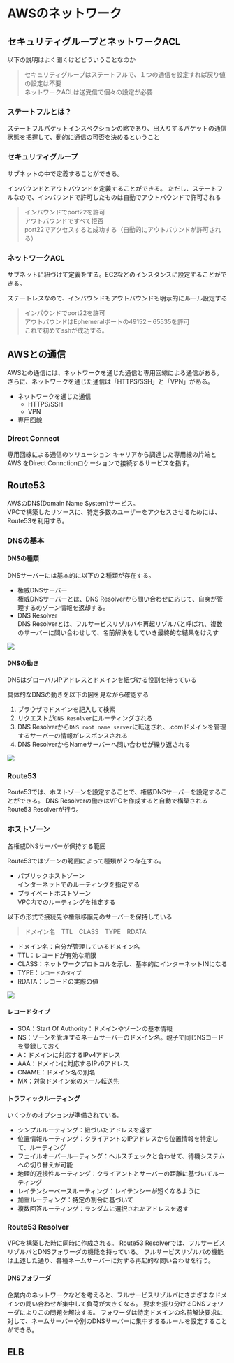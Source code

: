 # AWSのネットワーク

## セキュリティグループとネットワークACL
以下の説明はよく聞くけどどういうことなのか
>セキュリティグループはステートフルで、１つの通信を設定すれば戻り値の設定は不要  
>ネットワークACLは送受信で個々の設定が必要

### ステートフルとは？
ステートフルパケットインスペクションの略であり、出入りするパケットの通信状態を把握して、動的に通信の可否を決めるということ

### セキュリティグループ
サブネットの中で定義することができる。

インバウンドとアウトバウンドを定義することができる。
ただし、ステートフルなので、インバウンドで許可したものは自動でアウトバウンドで許可される
>インバウンドでport22を許可  
>アウトバウンドですべて拒否  
>port22でアクセスすると成功する（自動的にアウトバウンドが許可される）

### ネットワークACL
サブネットに紐づけて定義をする。EC2などのインスタンスに設定することができる。

ステートレスなので、インバウンドもアウトバウンドも明示的にルール設定する
>インパウンドでport22を許可  
>アウトバウンドはEphemeralポートの49152 – 65535を許可  
>これで初めてsshが成功する。

## AWSとの通信
AWSとの通信には、ネットワークを通じた通信と専用回線による通信がある。
さらに、ネットワークを通じた通信は「HTTPS/SSH」と「VPN」がある。
- ネットワークを通じた通信
  - HTTPS/SSH
  - VPN
- 専用回線
### Direct Connect
専用回線による通信のソリューション
キャリアから調達した専用線の片端とAWS をDirect Connctionロケーションで接続するサービスを指す。











## Route53
AWSのDNS(Domain Name System)サービス。  
VPCで構築したリソースに、特定多数のユーザーをアクセスさせるためには、Route53を利用する。

### DNSの基本
#### DNSの種類
DNSサーバーには基本的に以下の２種類が存在する。
- 権威DNSサーバー  
権威DNSサーバーとは、DNS Resolverから問い合わせに応じて、自身が管理するのゾーン情報を返却する。
- DNS Resolver  
DNS Resolverとは、フルサービスリゾルバや再起リゾルバと呼ばれ、複数のサーバーに問い合わせして、名前解決をしていき最終的な結果をけえす

![](img/network_dns_kind.png)

#### DNSの動き
DNSはグローバルIPアドレスとドメインを紐づける役割を持っている

具体的なDNSの動きを以下の図を見ながら確認する
1. ブラウザでドメインを記入して検索
2. リクエストが`DNS Resolver`にルーティングされる
3. DNS Resolverから`DNS root name server`に転送され、.comドメインを管理するサーバーの情報がレスポンスされる
4. DNS ResolverからNameサーバーへ問い合わせが繰り返される


![](img/network_dns.png)


### Route53
Route53では、ホストゾーンを設定することで、権威DNSサーバーを設定することができる。
DNS Resolverの働きはVPCを作成すると自動で構築されるRoute53 Resolverが行う。


### ホストゾーン
各権威DNSサーバーが保持する範囲  

Route53ではゾーンの範囲によって種類が２つ存在する。
- パブリックホストゾーン  
インターネットでのルーティングを指定する
- プライベートホストゾーン  
VPC内でのルーティングを指定する

以下の形式で接続先や権限移譲先のサーバーを保持している

> ドメイン名　TTL　CLASS　TYPE　RDATA

- ドメイン名：自分が管理しているドメイン名
- TTL：レコードが有効な期限
- CLASS：ネットワークプロトコルを示し、基本的にインターネットINになる
- TYPE：`レコードのタイプ`
- RDATA：レコードの実際の値

![](img/network_dns_record.png)


#### レコードタイプ
- SOA：Start Of Authority：ドメインやゾーンの基本情報
- NS：ゾーンを管理するネームサーバーのドメイン名。親子で同じNSコードを登録しておく
- A：ドメインに対応するIPv4アドレス
- AAA：ドメインに対応するIPv6アドレス
- CNAME：ドメイン名の別名
- MX：対象ドメイン宛のメール転送先



#### トラフィックルーティング
いくつかのオプションが準備されている。
- シンプルルーティング：紐づいたアドレスを返す
- 位置情報ルーティング：クライアントのIPアドレスから位置情報を特定して、ルーティング
- フェイルオーバールーティング：ヘルスチェックと合わせて、待機システムへの切り替えが可能
- 地理的近接性ルーティング：クライアントとサーバーの距離に基づいてルーティング
- レイテンシーベースルーティング：レイテンシーが短くなるように
- 加重ルーティング：特定の割合に基づいて
- 複数回答ルーティング：ランダムに選択されたアドレスを返す

### Route53 Resolver
VPCを構築した時に同時に作成される。
Route53 Resolverでは、フルサービスリゾルバとDNSフォワーダの機能を持っている。
フルサービスリゾルバの機能は上述した通り、各種ネームサーバーに対する再起的な問い合わせを行う。

#### DNSフォワーダ
企業内のネットワークなどを考えると、フルサービスリゾルバにさまざまなドメインの問い合わせが集中して負荷が大きくなる。
要求を振り分けるDNSフォワーダによりこの問題を解決する。
フォワーダは特定ドメインの名前解決要求に対して、ネームサーバーや別のDNSサーバーに集中するるルールを設定することができる。

## ELB